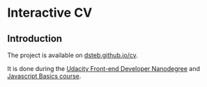 # Interactive CV
## Introduction
The project is available on [dsteb.github.io/cv](https://dsteb.github.io/cv).

It is done during the [Udacity Front-end Developer Nanodegree](https://www.udacity.com/course/front-end-web-developer-nanodegree--nd001) and [Javascript Basics course](https://www.udacity.com/course/javascript-basics--ud804).
